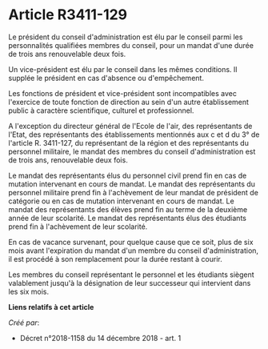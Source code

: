 # Article R3411-129

Le président du conseil d'administration est élu par le conseil parmi les personnalités qualifiées membres du conseil, pour
un mandat d'une durée de trois ans renouvelable deux fois.

Un vice-président est élu par le conseil dans les mêmes conditions. Il supplée le président en cas d'absence ou
d'empêchement.

Les fonctions de président et vice-président sont incompatibles avec l'exercice de toute fonction de direction au sein d'un
autre établissement public à caractère scientifique, culturel et professionnel.

A l'exception du directeur général de l'Ecole de l'air, des représentants de l'Etat, des représentants des établissements
mentionnés aux c et d du 3° de l'article R. 3411-127, du représentant de la région et des représentants du personnel
militaire, le mandat des membres du conseil d'administration est de trois ans, renouvelable deux fois.

Le mandat des représentants élus du personnel civil prend fin en cas de mutation intervenant en cours de mandat. Le mandat
des représentants du personnel militaire prend fin à l'achèvement de leur mandat de président de catégorie ou en cas de
mutation intervenant en cours de mandat. Le mandat des représentants des élèves prend fin au terme de la deuxième année de
leur scolarité. Le mandat des représentants élus des étudiants prend fin à l'achèvement de leur scolarité.

En cas de vacance survenant, pour quelque cause que ce soit, plus de six mois avant l'expiration du mandat d'un membre du
conseil d'administration, il est procédé à son remplacement pour la durée restant à courir.

Les membres du conseil représentant le personnel et les étudiants siègent valablement jusqu'à la désignation de leur
successeur qui intervient dans les six mois.

**Liens relatifs à cet article**

_Créé par_:

  - Décret n°2018-1158 du 14 décembre 2018 - art. 1
